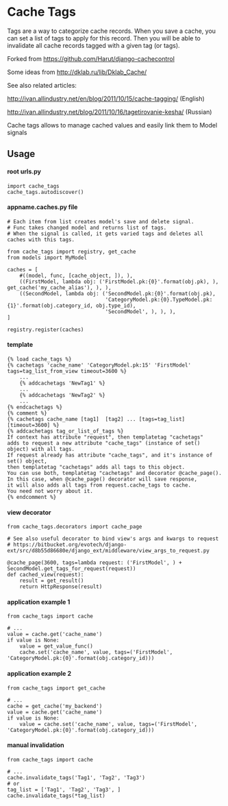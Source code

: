 Cache Tags
============

Tags are a way to categorize cache records.
When you save a cache, you can set a list of tags to apply for this record.
Then you will be able to invalidate all cache records tagged with a given tag (or tags).

Forked from https://github.com/Harut/django-cachecontrol

Some ideas from http://dklab.ru/lib/Dklab_Cache/

See also related articles:

http://ivan.allindustry.net/en/blog/2011/10/15/cache-tagging/ (English)

http://ivan.allindustry.net/blog/2011/10/16/tagetirovanie-kesha/ (Russian)

Cache tags allows to manage cached values and easily link them to Model signals

Usage
-----

#### root urls.py
    import cache_tags
    cache_tags.autodiscover()

#### appname.caches.py file
    # Each item from list creates model's save and delete signal.
    # Func takes changed model and returns list of tags.
    # When the signal is called, it gets varied tags and deletes all caches with this tags.

    from cache_tags import registry, get_cache
    from models import MyModel

    caches = [
        #((model, func, [cache_object, ]), ),
        ((FirstModel, lambda obj: ('FirstModel.pk:{0}'.format(obj.pk), ), get_cache('my_cache_alias'), ), ),
        ((SecondModel, lambda obj: ('SecondModel.pk:{0}'.format(obj.pk),
                                    'CategoryModel.pk:{0}.TypeModel.pk:{1}'.format(obj.category_id, obj.type_id),
                                    'SecondModel', ), ), ),
    ]

    registry.register(caches)

#### template
    {% load cache_tags %}
    {% cachetags 'cache_name' 'CategoryModel.pk:15' 'FirstModel' tags=tag_list_from_view timeout=3600 %}
        ...
        {% addcachetags 'NewTag1' %}
        ...
        {% addcachetags 'NewTag2' %}
        ...
    {% endcachetags %}
    {% comment %}
    {% cachetags cache_name [tag1]  [tag2] ... [tags=tag_list] [timeout=3600] %}
    {% addcachetags tag_or_list_of_tags %}
    If context has attribute "request", then templatetag "cachetags"
    adds to request a new attribute "cache_tags" (instance of set() object) with all tags.
    If request already has attribute "cache_tags", and it's instance of set() object,
    then templatetag "cachetags" adds all tags to this object.
    You can use both, templatetag "cachetags" and decorator @cache_page().
    In this case, when @cache_page() decorator will save response,
    it will also adds all tags from request.cache_tags to cache.
    You need not worry about it.
    {% endcomment %}

#### view decorator

    from cache_tags.decorators import cache_page

    # See also useful decorator to bind view's args and kwargs to request
    # https://bitbucket.org/evotech/django-ext/src/d8b55d86680e/django_ext/middleware/view_args_to_request.py

    @cache_page(3600, tags=lambda request: ('FirstModel', ) + SecondModel.get_tags_for_request(request))
    def cached_view(request):
        result = get_result()
        return HttpResponse(result)

#### application example 1

    from cache_tags import cache

    # ...
    value = cache.get('cache_name')
    if value is None:
        value = get_value_func()
        cache.set('cache_name', value, tags=('FirstModel', 'CategoryModel.pk:{0}'.format(obj.category_id)))

#### application example 2

    from cache_tags import get_cache

    # ...
    cache = get_cache('my_backend')
    value = cache.get('cache_name')
    if value is None:
        value = cache.set('cache_name', value, tags=('FirstModel', 'CategoryModel.pk:{0}'.format(obj.category_id)))

#### manual invalidation

    from cache_tags import cache
    
    # ...
    cache.invalidate_tags('Tag1', 'Tag2', 'Tag3')
    # or
    tag_list = ['Tag1', 'Tag2', 'Tag3', ]
    cache.invalidate_tags(*tag_list)
